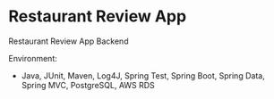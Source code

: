 # Restaurant Review App
Restaurant Review App Backend

Environment:
 - Java, JUnit, Maven, Log4J, Spring Test, Spring Boot, Spring Data, Spring MVC, PostgreSQL, AWS RDS

